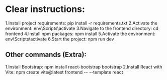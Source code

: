 # Clear instructions:
1.Install project requirements: pip install -r requirements.txt
2.Activate the environment: env\Scripts\activate
3.Navigate to the frontend directory: cd frontend
4.Install npm packages: npm install
5.Activate the environment: env\Scripts\activate
6.Start the project: npm run dev

## Other commands (Extra):
1.Install Bootstrap: npm install react-bootstrap bootstrap
2.Install React with Vite: npm create vite@latest frontend -- --template react



